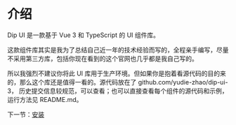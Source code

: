 # 介绍

Dip UI 是一款基于 Vue 3 和 TypeScript 的 UI 组件库。

这款组件库其实是我为了总结自己近一年的技术经验而写的，全程亲手编写，尽量不采用第三方库，包括你现在看到的这个官网也几乎都是我自己写的。

所以我强烈不建议你将此 UI 库用于生产环境。但如果你是抱着看源代码的目的来的，那么这个库还是值得一看的。源代码放在了 github.com/yudie-zhao/dip-ui-3，
历史提交信息较规范，可以查看；也可以直接查看每个组件的源代码和示例，运行方法见 README.md。

下一节：[安装](#/doc/install)